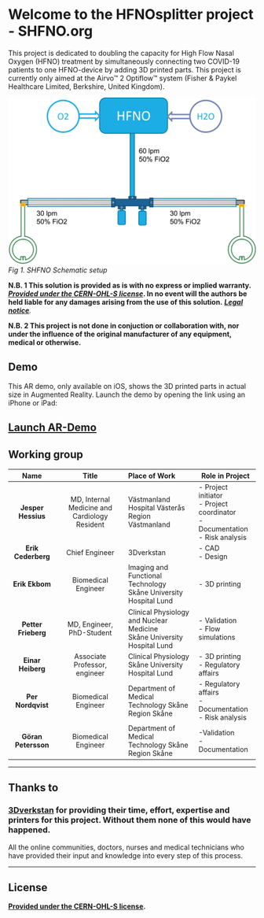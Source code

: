 # Welcome to the HFNOsplitter project - SHFNO.org

This project is dedicated to doubling the capacity for High Flow Nasal Oxygen (HFNO) treatment by simultaneously connecting two COVID-19 patients to one HFNO-device by adding 3D printed parts.
This project is currently only aimed at the Airvo™ 2 Optiflow™ system (Fisher & Paykel Healthcare Limited, Berkshire, United Kingdom).

![SHFNO Schematic setup](Meta/Schematics%20and%20Renders/SHFNOschema.png 'SHFNO Schematic setup')
_Fig 1. SHFNO Schematic setup_

**N.B. 1 This solution is provided as is with no express or implied warranty. _[Provided under the CERN-OHL-S license](LICENSE_cern_ohl_s_v2.pdf)_.
In no event will the authors be held liable for any damages arising from the use of this solution.** _[**Legal notice**](Documentation/en/00%20About%20This%20Documentation.md)._

**N.B. 2 This project is not done in conjuction or collaboration with, nor under the influence of the original manufacturer of any equipment, medical or otherwise.**

## Demo

This AR demo, only available on iOS, shows the 3D printed parts in actual size in Augmented Reality. Launch the demo by opening the link using an iPhone or iPad:

## [Launch AR-Demo](https://github.com/hessius/HFNOsplitter/blob/master/Meta/Other/Complete%20Set%20-%20Orientation.usdz?raw=true)

## Working group

|        Name         |                     Title                     | Place of Work                                                              | Role in Project                                                                        |
| :-----------------: | :-------------------------------------------: | :------------------------------------------------------------------------- | -------------------------------------------------------------------------------------- |
| **Jesper Hessius**  | MD, Internal Medicine and Cardiology Resident | Västmanland Hospital Västerås<br>Region Västmanland                        | - Project initiator <br> - Project coordinator<br> - Documentation<br> - Risk analysis |
| **Erik Cederberg**  |                Chief Engineer                 | 3Dverkstan                                                                 | - CAD<br> - Design                                                                     |
|   **Erik Ekbom**    |              Biomedical Engineer              | Imaging and Functional Technology<br>Skåne University Hospital Lund        | - 3D printing                                                                          |
| **Petter Frieberg** |           MD, Engineer, PhD-Student           | Clinical Physiology and Nuclear Medicine<br>Skåne University Hospital Lund | - Validation<br> - Flow simulations                                                    |
|  **Einar Heiberg**  |         Associate Professor, engineer         | Clinical Physiology<br>Skåne University Hospital Lund                      | - 3D printing<br> - Regulatory affairs                                                 |
|  **Per Nordqvist**  |              Biomedical Engineer              | Department of Medical Technology Skåne<br> Region Skåne                    | - Regulatory affairs<br> - Documentation<br> - Risk analysis                           |
| **Göran Petersson** |              Biomedical Engineer              | Department of Medical Technology Skåne<br> Region Skåne                    | -Validation<br> - Documentation                                                        |

---

## Thanks to

### [3Dverkstan](http://3dverkstan.se) for providing their time, effort, expertise and printers for this project. Without them none of this would have happened.

All the online communities, doctors, nurses and medical technicians who have provided their input and knowledge into every step of this process.

---

## License

**[Provided under the CERN-OHL-S license](LICENSE_cern_ohl_s_v2.pdf).**
